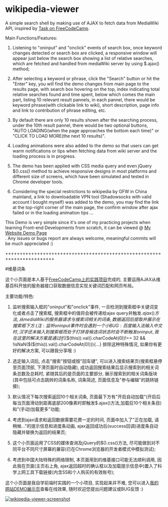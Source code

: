 # wikipedia-viewer

A simple search shell by making use of AJAX to fetch data from MediaWiki API, inspired by <a href = "https://www.freecodecamp.cn/challenges/build-a-wikipedia-viewer" target="_blank">Task on FreeCodeCamp</a>.<br>

Main Functions/Features:
1. Listening to "oninput" and "onclick" events of search box, once keyword changes detected or search box are clicked, a responsive window will appear just below the search box showing a list of relative searches, which are fetched and handled from mediaWiki server by using $.ajax() method;

2. After selecting a keyword or phrase, click the "Search" button or hit the "Enter" key, you will find the demo changes from main page to the results page, with search box hovering on the top, index indicating total relative searches found and time spent, below which comes the main part, listing 10 relevant result pannels, in each pannel, there would be keyword phrase(with clickable link to wiki), short description, page info and link to contribution of phrase editing, etc.

3. By default there are only 10 results shown after the searching process, under the 10th result pannel, there would be two optional buttons, "AUTO LOADING(when the page approaches the bottom each time)" or "CLICK TO LOAD MORE(the next 10 results)".

4. Loading animations were also added to the demo so that users can get warm notifications or tips when fetching data from wiki server and the loading process is in progress.

5. The demo has been applied with CSS media query and even jQuery $().css() method to achieve responsive designs in most platforms and different size of screens, which have been simulated and tested in Chrome developer tools.

6. Considering the special restrictions to wikipedia by GFW in China mainland, a link to downloadable VPN tool (Shadowsocks with valid account I bought myself) was added to the demo, you may find the link at the top-right corner of the main page, the confirm window after ajax failed or in the loading animation tips ...

This Demo is very simple since it's one of my practicing projects when learning Front-end Developments from scratch, it can be viewed @ <a target="_blank" href = "https://www.mike652638.com/demo/wiki.html">My Website Demo Page</a><br>.
Any issues or bugs report are always welcome, meaningful commits will be much appreciated :)

+++++++++++++++++++++++++++++++++++++++++++++++++++++++++++++++++++++++

#维基词条

这个小页面是本人基于<a href = "https://www.freecodecamp.cn/challenges/build-a-wikipedia-viewer" target="_blank">FreeCodeCamp上的实践项目</a>完成的, 主要运用AJAX从维基百科开放的服务器接口获取数据信息实现关键词匹配和网页布局。<br>

主要功能/特色:

1. 监听搜索输入框的"oninput"和"onclick"事件, 一旦检测到搜索框中关键词变化或者点击了搜索框, 搜索框中的值将会被传递给ajax query并触发$.ajax()方法, 从mediaWiki的服务器请求与搜索词相关的词条, 数据返回后提取并展示在搜索框下方.
(注: 监听oninput事件时会遇到一个小BUG: 百度输入法输入中文时, 汉字还未输入到搜索框而处于打拼音候选词状态时会不断触发oninput, 我在这里的解决方案是通过if($($(this)).val().charCodeAt(0))!== 32 && !isNaN($($(this)).val().charCodeAt(0)))){...} 排除这种特殊情况, 如果你有更好的解决方案, 可以跟我分享哦 :)

2. 选定输入词后, 点击"搜索"按钮或按"回车键", 可以进入搜索结果页(搜索框悬停至页面顶部, 下滑页面时自动隐藏), 成功返回搜索结果后显示搜索到的相关词条总数及总耗时, 紧随其后的是页面的主要部分, 展示搜索到的相关词条版块(其中包括可点击跳转的词条名称, 词条简述, 页面信息及"参与编辑"的跳转链接);

3. 默认情况下每次搜索返回10个相关词条, 页面最下方有"开启自动加载"(开启后每当页面滑动到距离底部200像素时即触发$.ajax()方法,加载后10个相关条目)和"(手动)加载更多"功能;

4. 考虑到ajax请求和返回数据需要花费一定的时间, 页面中加入了"正在加载, 请稍候..."的提示信息和进度条动画, ajax返回成功后(success回调)进度条自动隐藏并替换为返回的结果页;

5. 这个小页面运用了CSS的媒体查询及jQuery的$().css()方法, 尽可能做到对不同平台不同尺寸屏幕的兼容(已在Chrome浏览器的开发者模式中模拟测试); 

6. 考虑到中国大陆特殊的网络限制, 本页面用到的维基接口可能无法顺利调用, 因此我在页面(主页右上角, ajax返回超时的确认框以及加载提示信息中)置入了科学上网工具下载链接(内含SS和个人购买的有效账号);

这个小页面是我自学前端时实践的一个小项目, 实现起来并不难, 您可以进入<a target="_blank" href = "https://www.mike652638.com/demo/wiki.html">我的网站DEMO展示页</a>查看在线效果, 随时欢迎您提出问题建议或BUG反馈 :) <br>

<a target="_blank" href = "https://www.mike652638.com/demo/wiki.html"><img src="https://www.mike652638.com/demo/wiki/screenshots/wikiScrSht.jpg" alt="wikipedia-viewer-screenshot" /></a>
